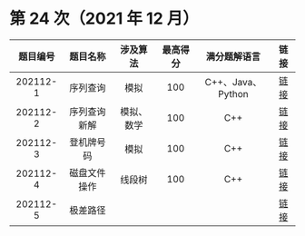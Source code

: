 # 第 24 次（2021 年 12 月）


| 题目编号 | 题目名称 | 涉及算法 | 最高得分 | 满分题解语言 | 链接 | 
| :-: | :-: | :-: | :-: | :-: | :-: |
| 202112-1 | 序列查询 | 模拟 | 100 | C++、Java、Python | [链接](1\index.md) | 
| 202112-2 | 序列查询新解 | 模拟、数学 | 100 | C++ | [链接](2\index.md) | 
| 202112-3 | 登机牌号码 | 模拟 | 100 | C++ | [链接](3\index.md) | 
| 202112-4 | 磁盘文件操作 | 线段树 | 100 | C++ | [链接](4\index.md) | 
| 202112-5 | 极差路径 |  |  |  | [链接](5\index.md) | 

